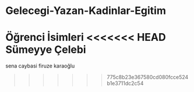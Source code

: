 ﻿# Gelecegi-Yazan-Kadinlar-Egitim 
Öğrenci İsimleri
<<<<<<< HEAD
Sümeyye Çelebi
=======
sena caybasi
firuze karaoğlu
>>>>>>> 775c8b23e367580cd080fcce524b1e3711dc2c54

